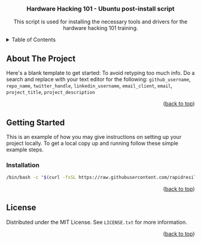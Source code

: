 <!-- PROJECT LOGO -->
<br />
<div align="center">
 <!-- <a href="https://github.com/github_username/repo_name">
    <img src="images/logo.png" alt="Logo" width="80" height="80">
  </a> -->

<h3 align="center">Hardware Hacking 101 - Ubuntu post-install script</h3>

  <p align="center">
    This script is used for installing the necessary tools and drivers for 
the hardware hacking 101 training. 
    <br />
  </p>
</div>



<!-- TABLE OF CONTENTS -->
<details>
  <summary>Table of Contents</summary>
  <ol>
    <li>
      <a href="#getting-started">Getting Started</a>
      <ul>
        <li><a href="#prerequisites">Prerequisites</a></li>
        <li><a href="#installation">Installation</a></li>
      </ul>
    </li>
    <li><a href="#usage">Usage</a></li>
    <li><a href="#license">License</a></li>
    <li><a href="#contact">Contact</a></li>
  </ol>
</details>

<!-- ABOUT THE PROJECT -->
## About The Project

<!-- [![Product Name Screen Shot][product-screenshot]](https://example.com) -->

Here's a blank template to get started: To avoid retyping too much info. 
Do a search and replace with your text editor for the following: 
`github_username`, `repo_name`, `twitter_handle`, `linkedin_username`, 
`email_client`, `email`, `project_title`, `project_description`

<p align="right">(<a href="#readme-top">back to top</a>)</p>


<!-- GETTING STARTED -->
## Getting Started

This is an example of how you may give instructions on setting up your 
project locally.
To get a local copy up and running follow these simple example steps.

<!-- ### Prerequisites

This is an example of how to list things you need to use the software and 
how to install them.
* git
  ```sh
  sudo apt get install -y git 
  ```
-->

### Installation

  ```sh
  /bin/bash -c "$(curl -fsSL https://raw.githubusercontent.com/rapidresilience/hardware101/install.sh)"
   ```

<p align="right">(<a href="#readme-top">back to top</a>)</p>

<!-- LICENSE -->
## License

Distributed under the MIT License. See `LICENSE.txt` for more information.

<p align="right">(<a href="#readme-top">back to top</a>)</p>



